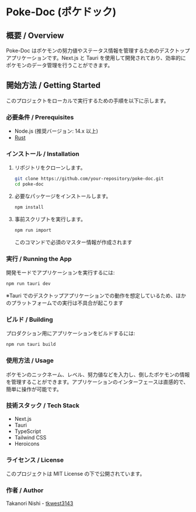 # Poke-Doc (ポケドック)

## 概要 / Overview

Poke-Doc はポケモンの努力値やステータス情報を管理するためのデスクトップアプリケーションです。Next.js と Tauri を使用して開発されており、効率的にポケモンのデータ管理を行うことができます。

## 開始方法 / Getting Started

このプロジェクトをローカルで実行するための手順を以下に示します。

### 必要条件 / Prerequisites

- Node.js (推奨バージョン: 14.x 以上)
- [Rust](https://www.rust-lang.org/ja/learn/get-started)

### インストール / Installation

1. リポジトリをクローンします。

   ```bash
   git clone https://github.com/your-repository/poke-doc.git
   cd poke-doc
   ```

2. 必要なパッケージをインストールします。

   ```bash
   npm install
   ```

3. 事前スクリプトを実行します。

   ```bash
   npm run import
   ```

   このコマンドで必須のマスター情報が作成されます

### 実行 / Running the App

開発モードでアプリケーションを実行するには:

```bash
npm run tauri dev
```

※Tauri でのデスクトップアプリケーションでの動作を想定しているため、ほかのプラットフォームでの実行は不具合が起こります

### ビルド / Building

プロダクション用にアプリケーションをビルドするには:

```bash
npm run tauri build
```

### 使用方法 / Usage

ポケモンのニックネーム、レベル、努力値などを入力し、倒したポケモンの情報を管理することができます。アプリケーションのインターフェースは直感的で、簡単に操作が可能です。

### 技術スタック / Tech Stack

- Next.js
- Tauri
- TypeScript
- Tailwind CSS
- Heroicons

### ライセンス / License

このプロジェクトは MIT License の下で公開されています。

### 作者 / Author

Takanori Nishi - [tkwest3143](https://github.com/tkwest3143)
